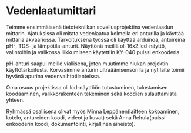 # Vedenlaatumittari
Teimme ensimmäisenä tietotekniikan sovellusprojektina vedenlaadun mittarin.
Ajatuksissa oli mitata vedenlaatua kolmella eri anturilla ja käyttää mittaria akvaariossa.
Tarkoituksena työssä oli käyttää arduinoa, antuireina pH-, TDS- ja lämpötila-anturit.
Näyttönä meillä oli 16x2 lcd-näyttö, valintoihin ja valikossa liikkumiseen käytettiin KY-040 pulssi enkooderia.

pH-anturi saapui meille viallisena, joten muutimme hiukan projektin käyttötarkoitusta.
Korvasimme anturin ultraäänisensorilla ja nyt laite toimii hyvänä apurina vedenvaihtotilanteissa.

Oma osuus projektissa oli lcd-näyttöön tutustuminen, tulostamisen koodaaminen, valikkorakenteen tekeminen sekä koodien sulauttamista yhteen.

Ryhmässä osallisena olivat myös Minna Leppänen(laitteen kokoaminen, kotelo, antureiden koodi, videot ja kuvat) sekä Anna Rehula(pulssi enkooderin koodi, dokumentointi, kirjallinen aineisto).
